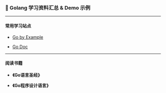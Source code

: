 ### 🍻 Golang 学习资料汇总 & Demo 示例

-----
#### 常用学习站点

- [Go by Example](https://gobyexample.com/)

- [Go Doc](https://golang.org/doc/)


-----
#### 阅读书籍

- **《Go语言圣经》**

- **《Go程序设计语言》**

